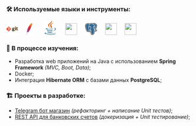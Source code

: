 ### 🛠 Используемые языки и инструменты:
<img height="32" width="32" src="https://raw.githubusercontent.com/github/explore/80688e429a7d4ef2fca1e82350fe8e3517d3494d/topics/git/git.png" />&emsp;<img height="32" width="32" src="https://raw.githubusercontent.com/github/explore/80688e429a7d4ef2fca1e82350fe8e3517d3494d/topics/maven/maven.png" />  &emsp;    <img height="38" width="38" src="https://raw.githubusercontent.com/github/explore/80688e429a7d4ef2fca1e82350fe8e3517d3494d/topics/java/java.png" />  &emsp; <img height="32" width="32" src="https://cdn.jsdelivr.net/npm/simple-icons@v4/icons/spring.svg" /> &emsp; <img height="32" width="32" src="https://raw.githubusercontent.com/github/explore/80688e429a7d4ef2fca1e82350fe8e3517d3494d/topics/postgresql/postgresql.png" />  &emsp;  <img height="32" width="32" src="https://cdn.jsdelivr.net/npm/simple-icons@v4/icons/intellijidea.svg" /> &emsp; <img height="32" width="32" src="https://cdn.jsdelivr.net/npm/simple-icons@v4/icons/linux.svg" />
### 🌱 В процессе изучения:
- Разработка web приложений на Java с использованием **Spring Framework** *(MVC, Boot, Data)*;
- Docker;
- Интеграция **Hibernate ORM** с базами данных **PostgreSQL**;
### 🏗 Проекты в разработке:
- [Telegram бот магазин](https://github.com/pavelslabikov/shopping-bot) *(рефакторинг + написание Unit тестов)*;
- [REST API для банковских счетов](https://github.com/pavelslabikov/wallet-api) *(докеризация + Unit тестирование)*;
